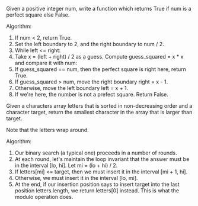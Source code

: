 Given a positive integer num, write a function which returns True if num is a perfect square else False.

Algorithm:
1. If num < 2, return True.
2. Set the left boundary to 2, and the right boundary to num / 2.
3. While left <= right:
4. Take x = (left + right) / 2 as a guess. Compute guess_squared = x * x and compare it with num:
5. If guess_squared == num, then the perfect square is right here, return True.
6. If guess_squared > num, move the right boundary right = x - 1.
7. Otherwise, move the left boundary left = x + 1.
8. If we're here, the number is not a prefect square. Return False.

Given a characters array letters that is sorted in non-decreasing order and a character target, return the smallest character in the array that is larger than target.

Note that the letters wrap around.

Algorithm:
1. Our binary search (a typical one) proceeds in a number of rounds.
2. At each round, let's maintain the loop invariant that the answer must be in the interval [lo, hi]. Let mi = (lo + hi) / 2. 
3. If letters[mi] <= target, then we must insert it in the interval [mi + 1, hi].
4. Otherwise, we must insert it in the interval [lo, mi].
5. At the end, if our insertion position says to insert target into the last position letters.length, we return letters[0] instead. This is what the modulo operation does.
